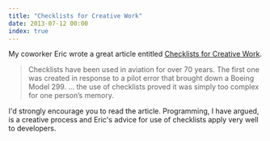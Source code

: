 ```yaml
---
title: "Checklists for Creative Work"
date: 2013-07-12 00:00
index: true
---
```


My coworker Eric wrote a great article entitled [Checklists for Creative Work](http://www.teehanlax.com/blog/checklists-for-creative-work/).

> Checklists have been used in aviation for over 70 years. The first one was created in response to a pilot error that brought down a Boeing Model 299. ... the use of checklists proved it was simply too complex for one person’s memory.

I'd strongly encourage you to read the article. Programming, I have argued, is a creative process and Eric's advice for use of checklists apply very well to developers.

<!-- more -->
